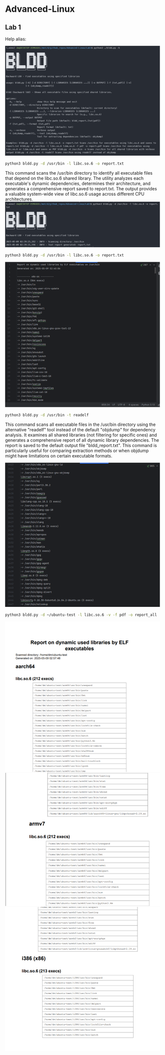 # Advanced-Linux
## Lab 1

Help alias:

![img_2.png](assets/img_2.png)

```bash
python3 bldd.py -d /usr/bin -l libc.so.6 -o report.txt
```

This command scans the /usr/bin directory to identify all executable files that depend on the libc.so.6 shared library. The utility analyzes each executable's dynamic dependencies, determines their architecture, and generates a comprehensive report saved to report.txt. The output provides a valuable system-wide view of libc.so.6 usage across different CPU architectures.
![img.png](assets/img.png)

```bash
python3 bldd.py -d /usr/bin -l libc.so.6 -o report.txt
```

![img_1.png](assets/img_1.png)

```bash
python3 bldd.py -d /usr/bin -t readelf
```

This command scans all executable files in the /usr/bin directory using the alternative "readelf" tool instead of the default "objdump" for dependency analysis. It examines all shared libraries (not filtering for specific ones) and generates a comprehensive report of all dynamic library dependencies. The report is saved to the default output file "bldd_report.txt". This command is particularly useful for comparing extraction methods or when objdump might have limitations on certain executable formats.

![img_3.png](assets/img_3.png)

```bash
python3 bldd.py -d ~/ubuntu-test -l libc.so.6 -v -f pdf -o report_all
```
![img_4.png](assets/img_4.png)
![img_5.png](assets/img_5.png)
![img_6.png](assets/img_6.png)